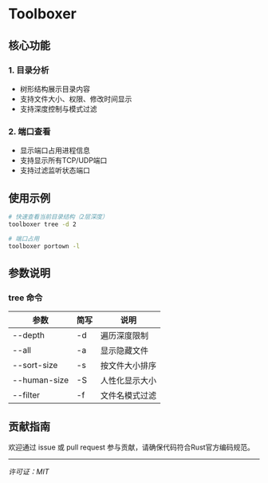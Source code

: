 # Toolboxer

## 核心功能

### 1. 目录分析
- 树形结构展示目录内容
- 支持文件大小、权限、修改时间显示
- 支持深度控制与模式过滤

### 2. 端口查看
- 显示端口占用进程信息
- 支持显示所有TCP/UDP端口
- 支持过滤监听状态端口


## 使用示例

```bash
# 快速查看当前目录结构（2层深度）
toolboxer tree -d 2

# 端口占用
toolboxer portown -l

```

## 参数说明

### tree 命令
| 参数 | 简写 | 说明 |
|------|------|-----|
| --depth | -d | 遍历深度限制 |
| --all | -a | 显示隐藏文件 |
| --sort-size | -s | 按文件大小排序 |
| --human-size | -S | 人性化显示大小 |
| --filter | -f | 文件名模式过滤 |

## 贡献指南

欢迎通过 issue 或 pull request 参与贡献，请确保代码符合Rust官方编码规范。

---

*许可证：MIT*
